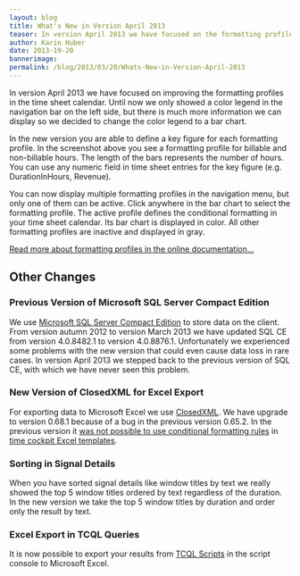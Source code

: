 ```yaml
---
layout: blog
title: What's New in Version April 2013
teaser: In version April 2013 we have focused on the formatting profiles in the time sheet calendar. Until now we only showed a color legend in the navigation bar on the left side, but there is much more information we can display so we decided to change the color legend to a bar chart.
author: Karin Huber
date: 2013-19-20
bannerimage: 
permalink: /blog/2013/03/20/Whats-New-in-Version-April-2013
---
```


<p xmlns="http://www.w3.org/1999/xhtml">In version April 2013 we have focused on improving the formatting profiles in the time sheet calendar. Until now we only showed a color legend in the navigation bar on the left side, but there is much more information we can display so we decided to change the color legend to a bar chart.</p><f:function name="Composite.Media.ImageGallery.Slimbox2" xmlns:f="http://www.composite.net/ns/function/1.0">
  <f:param name="MediaImage" value="MediaArchive:7a792228-bb05-4bba-88a1-0dc2659f6b1e" xmlns:f="http://www.composite.net/ns/function/1.0" />
  <f:param name="ThumbnailMaxWidth" value="600" xmlns:f="http://www.composite.net/ns/function/1.0" />
  <f:param name="ImageMaxWidth" value="1000" xmlns:f="http://www.composite.net/ns/function/1.0" />
</f:function><p xmlns="http://www.w3.org/1999/xhtml">In the new version you are able to define a key figure for each formatting profile. In the screenshot above you see a formatting profile for billable and non-billable hours. The length of the bars represents the number of hours. You can use any numeric field in time sheet entries for the key figure (e.g. <span class="inlineCode">DurationInHours</span>, <span class="inlineCode">Revenue</span>).</p><p xmlns="http://www.w3.org/1999/xhtml">You can now display multiple formatting profiles in the navigation menu, but only one of them can be active. Click anywhere in the bar chart to select the formatting profile. The active profile defines the conditional formatting in your time sheet calendar. Its bar chart is displayed in color. All other formatting profiles are inactive and displayed in gray.</p><p xmlns="http://www.w3.org/1999/xhtml">
  <a href="http://help.timecockpit.com/?topic=html/95b1ce59-c4ec-461a-ba9b-cb978295c3de.htm" title="Formatting profiles in time tracking calendar" target="_blank">Read more about formatting profiles in the online documentation...</a>
</p><h2 xmlns="http://www.w3.org/1999/xhtml">Other Changes</h2><h3 xmlns="http://www.w3.org/1999/xhtml">Previous Version of Microsoft SQL Server Compact Edition</h3><p xmlns="http://www.w3.org/1999/xhtml">We use <a href="http://www.microsoft.com/en-us/sqlserver/editions/2012-editions/compact.aspx" title="Microsoft SQL Server Compact Edition" target="_blank">Microsoft SQL Server Compact Edition</a> to store data on the client. From version autumn 2012 to version March 2013 we have updated SQL CE from version 4.0.8482.1 to version 4.0.8876.1. Unfortunately we experienced some problems with the new version that could even cause data loss in rare cases. In version April 2013 we stepped back to the previous version of SQL CE, with which we have never seen this problem.</p><h3 xmlns="http://www.w3.org/1999/xhtml">New Version of ClosedXML for Excel Export</h3><p xmlns="http://www.w3.org/1999/xhtml">For exporting data to Microsoft Excel we use <a href="http://closedxml.codeplex.com/" title="ClosedXML on CodePlex" target="_blank">ClosedXML</a>. We have upgrade to version 0.68.1 because of a bug in the previous version 0.65.2. In the previous version it <a href="http://closedxml.codeplex.com/workitem/8290" title="Bug with conditional formatting rules in ClosedXML" target="_blank">was not possible to use conditional formatting rules</a> in <a href="~/blog/2012/09/30/Reporting-with-time-cockpit-and-Microsoft-Office-Excel" target="_blank" title="Using templates for Excel export in time cockpit">time cockpit Excel templates</a>.</p><h3 xmlns="http://www.w3.org/1999/xhtml">Sorting in Signal Details</h3><p xmlns="http://www.w3.org/1999/xhtml">When you have sorted signal details like window titles by text we really showed the top 5 window titles ordered by text regardless of the duration. In the new version we take the top 5 window titles by duration and order only the result by text.</p><h3 xmlns="http://www.w3.org/1999/xhtml">Excel Export in TCQL Queries</h3><p xmlns="http://www.w3.org/1999/xhtml">It is now possible to export your results from <a href="http://help.timecockpit.com/?topic=html/a7465f29-c739-4a14-bf5b-09821133dd9a.htm" title="Time cockpit query language">TCQL Scripts</a> in the script console to Microsoft Excel.</p>